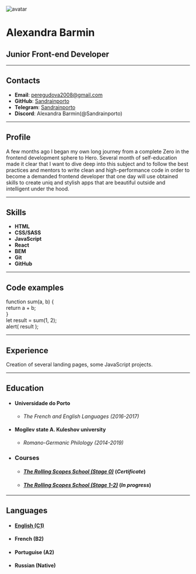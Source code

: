 ![avatar](https://cdn.rs.school/sandrainporto.png?size=192)
# **Alexandra Barmin**
## Junior Front-end Developer
*********
## **Contacts**
* **Email**: [peregudova2008@gmail.com](peregudova2008@gmail.com)
* **GitHub**: [Sandrainporto](https://github.com/Sandrainporto)
* **Telegram**: [Sandrainporto](t.me/Sandrainporto)
* **Discord**: Alexandra Barmin(@Sandrainporto)  
  
*********
## **Profile**
 A few months ago I began my own long journey from a complete Zero in the frontend development sphere to Hero. Several month of self-education made it clear that I want to dive deep into this subject and to follow the best practices and mentors to write clean and high-performance code in order to become a demanded frontend developer that one day will use obtained skills to create uniq and stylish apps that are beautiful outside and intelligent under the hood.

*******
## **Skills**
* **HTML**
* **CSS/SASS**
* **JavaScript**
* **React**
* **BEM**
* **Git**
* **GitHub**

  
-------
## **Code examples**
function sum(a, b) {\
  return a + b;\
}\
let result = sum(1, 2);\
alert( result );

**********
## **Experience**
Creation of several landing pages, some JavaScript projects.

******
## **Education**
* #### **Universidade do Porto**
  * *The French and English Languages (2016-2017)*
* #### **Mogilev state A. Kuleshov university**
  * *Romano-Germanic Philology (2014-2019)*
* ### **Courses**
  * #### [*The Rolling Scopes School (Stage 0)*](https://rs.school/) (*Certificate*)
  * #### [*The Rolling Scopes School (Stage 1-2)*](https://rs.school/) (*In progress*)

**********
## **Languages**
* #### [English (C1)](https://www.efset.org/cert/NbjiCr)
* #### French (B2)
* #### Portuguise (A2)
* #### Russian (Native)
